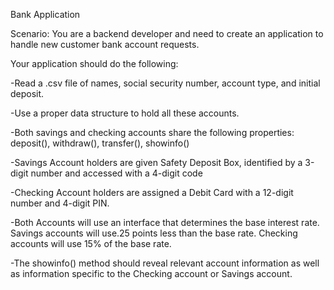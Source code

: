 Bank Application

Scenario: You are a backend developer and need to create an application to handle new customer bank account requests.

Your application should do the following:

-Read a .csv file of names, social security number, account type, and initial deposit.

-Use a proper data structure to hold all these accounts.

-Both savings and checking accounts share the following properties: deposit(), withdraw(), transfer(), showinfo()

-Savings Account holders are given Safety Deposit Box, identified by a 3-digit number and accessed with a 4-digit code

-Checking Account holders are assigned a Debit Card with a 12-digit number and 4-digit PIN.

-Both Accounts will use an interface that determines the base interest rate.
Savings accounts will use.25 points less than the base rate.
Checking accounts will use 15% of the base rate.

-The showinfo() method should reveal relevant account information as well as information specific to the Checking account or Savings account.
